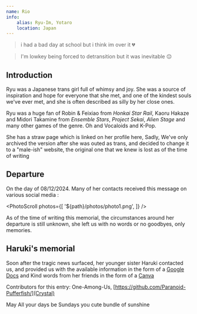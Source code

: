 ```yaml
---
name: Rio
info:
    alias: Ryu-Im, Yotaro
    location: Japan
---
```


>i had a bad day at school but i think im over it 💔

>I'm lowkey being forced to detransition but it was inevitable 😔

## Introduction

Ryu was a Japanese trans girl full of whimsy and joy. She was a source of inspiration and hope for everyone that she met, and one of the kindest souls we've ever met, and she is often described as silly by her close ones. 


Ryu was a huge fan of Robin & Feixiao from *Honkai Star Rail*, Kaoru Hakaze and Midori Takamine from *Ensemble Stars*, *Project Sekai*, *Alien Stage* and many other games of the genre. Oh and Vocaloids and K-Pop.

She has a straw page which is linked on her profile here, Sadly, We've only archived the version after she was outed as trans, and decided to change it to a "male-ish" website, the original one that we knew is lost as of the time of writing

## Departure

On the day of 08/12/2024. Many of her contacts received this message on various social media :

<PhotoScroll photos={[
    '${path}/photos/photo1.png',
]} />

As of the time of writing this memorial, the circumstances around her departure is still unknown, she left us with no words or no goodbyes, only memories.


## Haruki's memorial

Soon after the tragic news surfaced, her younger sister Haruki contacted us, and provided us with the available information in the form of a [Google Docs](https://docs.google.com/document/d/1-FaVzCOrZ2NkrRGDkIOyoLZpIGClUZcwdzaZV4NoRwA/edit?tab=t.0) and Kind words from her friends in the form of a [Canva](https://www.canva.com/design/DAGY-0aiXjE/cZIzTKKN87Q_7zp1mPdBCg/edit)


Contributors for this entry: One-Among-Us, [https://github.com/Paranoid-Pufferfish/](Crystal)

May All your days be Sundays you cute bundle of sunshine 
